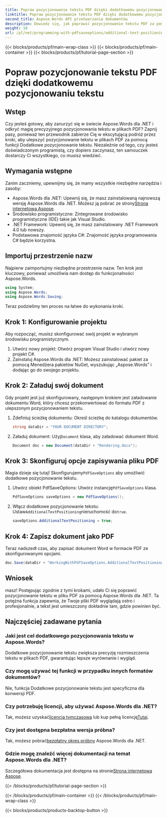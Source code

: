 ```yaml
---
title: Popraw pozycjonowanie tekstu PDF dzięki dodatkowemu pozycjonowaniu tekstu
linktitle: Popraw pozycjonowanie tekstu PDF dzięki dodatkowemu pozycjonowaniu tekstu
second_title: Aspose.Words API przetwarzania dokumentów
description: Dowiedz się, jak poprawić pozycjonowanie tekstu PDF za pomocą Aspose.Words dla .NET w kilku prostych krokach. Popraw wygląd swojego dokumentu.
weight: 10
url: /pl/net/programming-with-pdfsaveoptions/additional-text-positioning/
---
```


{{< blocks/products/pf/main-wrap-class >}}
{{< blocks/products/pf/main-container >}}
{{< blocks/products/pf/tutorial-page-section >}}

# Popraw pozycjonowanie tekstu PDF dzięki dodatkowemu pozycjonowaniu tekstu

## Wstęp

Czy jesteś gotowy, aby zanurzyć się w świecie Aspose.Words dla .NET i odkryć magię precyzyjnego pozycjonowania tekstu w plikach PDF? Zapnij pasy, ponieważ ten przewodnik zabierze Cię w ekscytującą podróż przez kroki, aby ulepszyć pozycjonowanie tekstu w plikach PDF za pomocą funkcji Dodatkowe pozycjonowanie tekstu. Niezależnie od tego, czy jesteś doświadczonym programistą, czy dopiero zaczynasz, ten samouczek dostarczy Ci wszystkiego, co musisz wiedzieć.

## Wymagania wstępne

Zanim zaczniemy, upewnijmy się, że mamy wszystkie niezbędne narzędzia i zasoby:

-  Aspose.Words dla .NET: Upewnij się, że masz zainstalowaną najnowszą wersję Aspose.Words dla .NET. Możesz ją pobrać ze strony[Strona internetowa Aspose](https://releases.aspose.com/words/net/).
- Środowisko programistyczne: Zintegrowane środowisko programistyczne (IDE) takie jak Visual Studio.
- .NET Framework: Upewnij się, że masz zainstalowany .NET Framework 4.0 lub nowszy.
- Podstawowa znajomość języka C#: Znajomość języka programowania C# będzie korzystna.

## Importuj przestrzenie nazw

Najpierw zaimportujmy niezbędne przestrzenie nazw. Ten krok jest kluczowy, ponieważ umożliwia nam dostęp do funkcjonalności Aspose.Words.

```csharp
using System;
using Aspose.Words;
using Aspose.Words.Saving;
```

Teraz podzielimy ten proces na łatwe do wykonania kroki.

## Krok 1: Konfigurowanie projektu

Aby rozpocząć, musisz skonfigurować swój projekt w wybranym środowisku programistycznym.

1. Utwórz nowy projekt: Otwórz program Visual Studio i utwórz nowy projekt C#.
2. Zainstaluj Aspose.Words dla .NET: Możesz zainstalować pakiet za pomocą Menedżera pakietów NuGet, wyszukując „Aspose.Words” i dodając go do swojego projektu.

## Krok 2: Załaduj swój dokument

Gdy projekt jest już skonfigurowany, następnym krokiem jest załadowanie dokumentu Word, który chcesz przekonwertować do formatu PDF z ulepszonym pozycjonowaniem tekstu.

1. Zdefiniuj ścieżkę dokumentu: Określ ścieżkę do katalogu dokumentów.
    ```csharp
    string dataDir = "YOUR DOCUMENT DIRECTORY";
    ```
2.  Załaduj dokument: Użyj`Document` klasa, aby załadować dokument Word.
    ```csharp
    Document doc = new Document(dataDir + "Rendering.docx");
    ```

## Krok 3: Skonfiguruj opcje zapisywania pliku PDF

 Magia dzieje się tutaj! Skonfigurujemy`PdfSaveOptions` aby umożliwić dodatkowe pozycjonowanie tekstu.

1.  Utwórz obiekt PdfSaveOptions: Utwórz instancję`PdfSaveOptions` klasa.
    ```csharp
    PdfSaveOptions saveOptions = new PdfSaveOptions();
    ```
2.  Włącz dodatkowe pozycjonowanie tekstu: Ustaw`AdditionalTextPositioning`nieruchomość do`true`.
    ```csharp
    saveOptions.AdditionalTextPositioning = true;
    ```

## Krok 4: Zapisz dokument jako PDF

Teraz nadszedł czas, aby zapisać dokument Word w formacie PDF ze skonfigurowanymi opcjami.

```csharp
doc.Save(dataDir + "WorkingWithPdfSaveOptions.AdditionalTextPositioning.pdf", saveOptions);
```

## Wniosek

masz! Postępując zgodnie z tymi krokami, udało Ci się poprawić pozycjonowanie tekstu w pliku PDF za pomocą Aspose.Words dla .NET. Ta potężna funkcja zapewnia, że Twoje pliki PDF wyglądają ostro i profesjonalnie, a tekst jest umieszczony dokładnie tam, gdzie powinien być.

## Najczęściej zadawane pytania

### Jaki jest cel dodatkowego pozycjonowania tekstu w Aspose.Words?
Dodatkowe pozycjonowanie tekstu zwiększa precyzję rozmieszczenia tekstu w plikach PDF, gwarantując lepsze wyrównanie i wygląd.

### Czy mogę używać tej funkcji w przypadku innych formatów dokumentów?
Nie, funkcja Dodatkowe pozycjonowanie tekstu jest specyficzna dla konwersji PDF.

### Czy potrzebuję licencji, aby używać Aspose.Words dla .NET?
 Tak, możesz uzyskać[licencja tymczasowa](https://purchase.aspose.com/temporary-license/) lub kup pełną licencję[Tutaj](https://purchase.aspose.com/buy).

### Czy jest dostępna bezpłatna wersja próbna?
 Tak, możesz pobrać[bezpłatny okres próbny](https://releases.aspose.com/) Aspose.Words dla .NET.

### Gdzie mogę znaleźć więcej dokumentacji na temat Aspose.Words dla .NET?
 Szczegółowa dokumentacja jest dostępna na stronie[Strona internetowa Aspose](https://reference.aspose.com/words/net/).

{{< /blocks/products/pf/tutorial-page-section >}}

{{< /blocks/products/pf/main-container >}}
{{< /blocks/products/pf/main-wrap-class >}}

{{< blocks/products/products-backtop-button >}}
